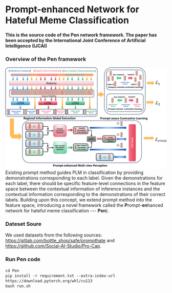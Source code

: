 # Prompt-enhanced Network for Hateful Meme Classification
#### This is the source code of the Pen network framework. The paper has been accepted by the International Joint Conference of Artificial Intelligence (IJCAI)
### Overview of the Pen framework
![image](Pen_framework.png)
Existing prompt method guides PLM in classification by providing demonstrations corresponding to each label. Given the demonstrations for each label, there should be specific feature-level connections in the feature space between the contextual information of inference instances and the contextual information corresponding to the demonstrations of their correct labels. Building upon this concept, we extend prompt method into the feature space, introducing a novel framework called the **P**rompt-**en**hanced network for hateful meme classification --- **Pen**).
### Dateset Soure
We used datasets from the following sources: https://gitlab.com/bottle_shop/safe/prompthate and https://github.com/Social-AI-Studio/Pro-Cap.
### Run Pen code
```
cd Pen
pip install -r requirement.txt --extra-index-url https://download.pytorch.org/whl/cu113
bash run.sh
```
